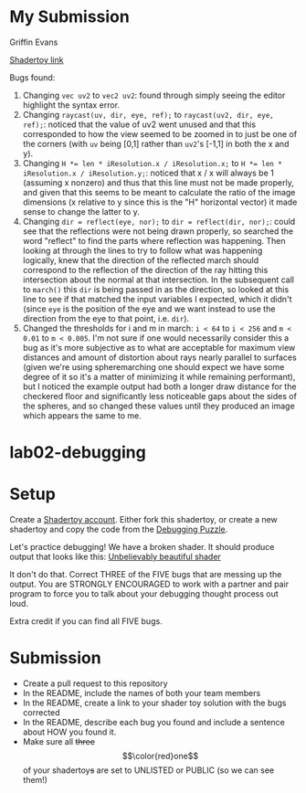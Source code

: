 # My Submission

Griffin Evans

[Shadertoy link](https://www.shadertoy.com/view/tclBDf)

Bugs found:

1. Changing `vec uv2` to `vec2 uv2`: found through simply seeing the editor highlight the syntax error.
2. Changing `raycast(uv, dir, eye, ref);` to `raycast(uv2, dir, eye, ref);`: noticed that the value of uv2 went unused and that this corresponded to how the view seemed to be zoomed in to just be one of the corners (with `uv` being [0,1] rather than `uv2`'s [-1,1] in both the x and y).
3. Changing `H *= len * iResolution.x / iResolution.x;` to `H *= len * iResolution.x / iResolution.y;`: noticed that x / x will always be 1 (assuming x nonzero) and thus that this line must not be made properly, and given that this seems to be meant to calculate the ratio of the image dimensions (x relative to y since this is the "H" horizontal vector) it made sense to change the latter to y.
4. Changing `dir = reflect(eye, nor);` to `dir = reflect(dir, nor);`: could see that the reflections were not being drawn properly, so searched the word "reflect" to find the parts where reflection was happening. Then looking at through the lines to try to follow what was happening logically, knew that the direction of the reflected march should correspond to the reflection of the direction of the ray hitting this intersection about the normal at that intersection. In the subsequent call to `march()` this `dir` is being passed in as the direction, so looked at this line to see if that matched the input variables I expected, which it didn't (since `eye` is the position of the eye and we want instead to use the direction from the eye to that point, i.e. `dir`).
5. Changed the thresholds for i and m in march: `i < 64` to `i < 256` and `m < 0.01` to `m < 0.005`. I'm not sure if one would necessarily consider this a bug as it's more subjective as to what are acceptable for maximum view distances and amount of distortion about rays nearly parallel to surfaces (given we're using spheremarching one should expect we have some degree of it so it's a matter of minimizing it while remaining performant), but I noticed the example output had both a longer draw distance for the checkered floor and significantly less noticeable gaps about the sides of the spheres, and so changed these values until they produced an image which appears the same to me.


# lab02-debugging

# Setup 

Create a [Shadertoy account](https://www.shadertoy.com/). Either fork this shadertoy, or create a new shadertoy and copy the code from the [Debugging Puzzle](https://www.shadertoy.com/view/flGfRc).

Let's practice debugging! We have a broken shader. It should produce output that looks like this:
[Unbelievably beautiful shader](https://user-images.githubusercontent.com/1758825/200729570-8e10a37a-345d-4aff-8eff-6baf54a32a40.webm)

It don't do that. Correct THREE of the FIVE bugs that are messing up the output. You are STRONGLY ENCOURAGED to work with a partner and pair program to force you to talk about your debugging thought process out loud.

Extra credit if you can find all FIVE bugs.

# Submission
- Create a pull request to this repository
- In the README, include the names of both your team members
- In the README, create a link to your shader toy solution with the bugs corrected
- In the README, describe each bug you found and include a sentence about HOW you found it.
- Make sure all ~~three~~$$\color{red}one$$ of your shadertoy~~s~~ are set to UNLISTED or PUBLIC (so we can see them!)
